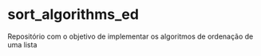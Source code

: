 # sort_algorithms_ed
Repositório com o objetivo de implementar os algoritmos de ordenação de uma lista

